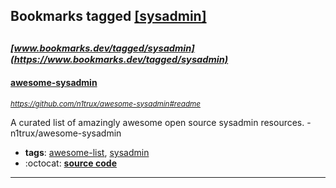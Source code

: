## Bookmarks tagged [[sysadmin]](https://www.bookmarks.dev?q=[sysadmin])

_<sup><sup>[www.bookmarks.dev/tagged/sysadmin](https://www.bookmarks.dev/tagged/sysadmin)</sup></sup>_
---
#### [awesome-sysadmin](https://github.com/n1trux/awesome-sysadmin#readme)
_<sup>https://github.com/n1trux/awesome-sysadmin#readme</sup>_

A curated list of amazingly awesome open source sysadmin resources. - n1trux/awesome-sysadmin
* **tags**: [awesome-list](../tagged/awesome-list.md), [sysadmin](../tagged/sysadmin.md)
* :octocat: **[source code](https://github.com/n1trux/awesome-sysadmin#readme)**
---
